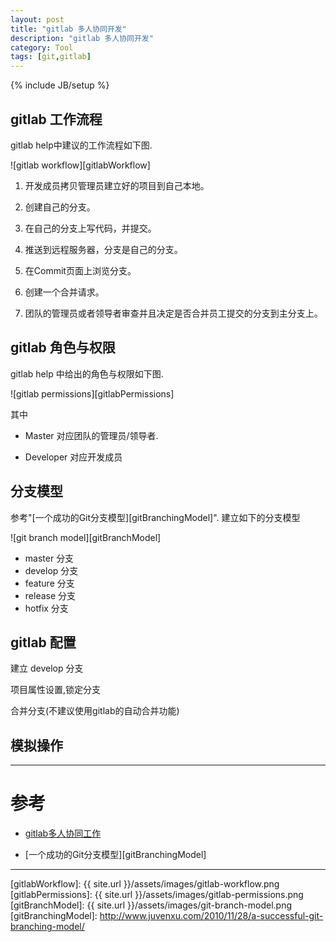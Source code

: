 ```yaml
---
layout: post
title: "gitlab 多人协同开发"
description: "gitlab 多人协同开发"
category: Tool
tags: [git,gitlab]
---
```

{% include JB/setup %}


## gitlab 工作流程

gitlab help中建议的工作流程如下图.

![gitlab workflow][gitlabWorkflow]

1. 开发成员拷贝管理员建立好的项目到自己本地。

2. 创建自己的分支。

3. 在自己的分支上写代码，并提交。

4. 推送到远程服务器，分支是自己的分支。

5. 在Commit页面上浏览分支。

6. 创建一个合并请求。

7. 团队的管理员或者领导者审查并且决定是否合并员工提交的分支到主分支上。


## gitlab 角色与权限

gitlab help 中给出的角色与权限如下图.

![gitlab permissions][gitlabPermissions]

其中

* Master 对应团队的管理员/领导者.

* Developer 对应开发成员


## 分支模型

参考"[一个成功的Git分支模型][gitBranchingModel]".
建立如下的分支模型

![git branch model][gitBranchModel]

* master 分支
* develop 分支
* feature 分支
* release 分支
* hotfix 分支

## gitlab 配置

建立 develop 分支

项目属性设置,锁定分支

合并分支(不建议使用gitlab的自动合并功能)

## 模拟操作






***

# 参考

* [gitlab多人协同工作](http://herry2013git.blog.163.com/blog/static/219568011201341111240751/)

* [一个成功的Git分支模型][gitBranchingModel]


***

[gitlabWorkflow]: {{ site.url }}/assets/images/gitlab-workflow.png
[gitlabPermissions]: {{ site.url }}/assets/images/gitlab-permissions.png
[gitBranchModel]: {{ site.url }}/assets/images/git-branch-model.png
[gitBranchingModel]: http://www.juvenxu.com/2010/11/28/a-successful-git-branching-model/

